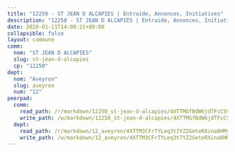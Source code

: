 ```yaml
---
title: "12250 - ST JEAN D ALCAPIES | Entraide, Annonces, Initiatives"
description: "12250 - ST JEAN D ALCAPIES | Entraide, Annonces, Initiatives"
date: 2020-01-11T14:09:21+09:00
collapsible: false
layout: commune
comm:
  nom: "ST JEAN D ALCAPIES"
  slug: st-jean-d-alcapies
  cp: "12250"
dept:
  nom: "Aveyron"
  slug: aveyron
  num: "12"
peerpad:
  comm:
    read_path: /r/markdown/12250_st-jean-d-alcapies/4XTTMGfBdW6jdTFcCS93DmzJrjdJ5Pcx22RrSpSCt5tdkBfsT
    write_path: /w/markdown/12250_st-jean-d-alcapies/4XTTMGfBdW6jdTFcCS93DmzJrjdJ5Pcx22RrSpSCt5tdkBfsT-K3TgUh86dGA8zfThbM3crNj1rqKYjzLP71JU1SNDg8b9w7idNrtNLnaeMFHPsbDHvZS771iBSDmw9g7MevmGmfD9CgkLf8ZQdsUmtvKtwQD7f9UfBWXtNtNcMBhJ8kJBqUngoZrm
  dept:
    read_path: /r/markdown/12_aveyron/4XTTM3CFrTYLeq3t7YZ2GeteRXina8HMy585xLdATaEm28gJq
    write_path: /w/markdown/12_aveyron/4XTTM3CFrTYLeq3t7YZ2GeteRXina8HMy585xLdATaEm28gJq-K3TgUfu3tdsvnJNzfCjLcQBm4uQ83gag77qnaAo9pjUvbpQyfAVAxJdyULKffeJFVcGHHVraYZNVQhiGBeBUKBFLy2Vr8dapgU6tQCmoJQ6dgnoqRGmK9bSxqhW9VArfxRuTPcgV
---
```


